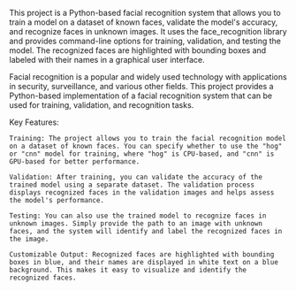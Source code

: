 This project is a Python-based facial recognition system that allows you to train a model on a dataset of known faces, validate the model's accuracy, and recognize faces in unknown images. It uses the face_recognition library and provides command-line options for training, validation, and testing the model. The recognized faces are highlighted with bounding boxes and labeled with their names in a graphical user interface.

Facial recognition is a popular and widely used technology with applications in security, surveillance, and various other fields. This project provides a Python-based implementation of a facial recognition system that can be used for training, validation, and recognition tasks.

Key Features:

    Training: The project allows you to train the facial recognition model on a dataset of known faces. You can specify whether to use the "hog" or "cnn" model for training, where "hog" is CPU-based, and "cnn" is GPU-based for better performance.

    Validation: After training, you can validate the accuracy of the trained model using a separate dataset. The validation process displays recognized faces in the validation images and helps assess the model's performance.

    Testing: You can also use the trained model to recognize faces in unknown images. Simply provide the path to an image with unknown faces, and the system will identify and label the recognized faces in the image.

    Customizable Output: Recognized faces are highlighted with bounding boxes in blue, and their names are displayed in white text on a blue background. This makes it easy to visualize and identify the recognized faces.
